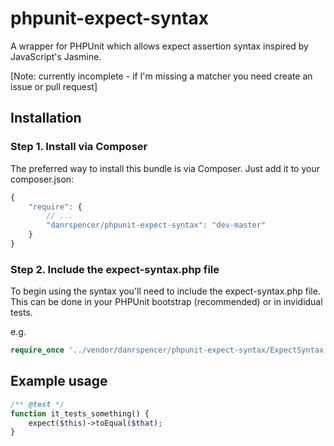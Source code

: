phpunit-expect-syntax
==============

A wrapper for PHPUnit which allows expect assertion syntax inspired by JavaScript's Jasmine.

[Note: currently incomplete - if I'm missing a matcher you need create an issue or pull request]

## Installation

### Step 1. Install via Composer

The preferred way to install this bundle is via Composer. Just add it to your composer.json:

``` js
{
    "require": {
        // ...
        "danrspencer/phpunit-expect-syntax": "dev-master"
    }
}
``` 

### Step 2. Include the expect-syntax.php file

To begin using the syntax you'll need to include the expect-syntax.php file. This can be done in your PHPUnit bootstrap (recommended) or in invididual tests.

e.g.

``` php
require_once '../vendor/danrspencer/phpunit-expect-syntax/ExpectSyntax.php';
```

## Example usage

``` php
/** @test */
function it_tests_something() {
	expect($this)->toEqual($that);	
}
```
